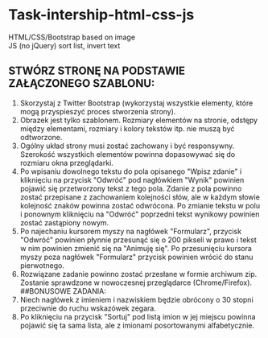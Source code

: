 # Task-intership-html-css-js
HTML/CSS/Bootstrap based on image  
JS (no jQuery) sort list, invert text

## STWÓRZ STRONĘ NA PODSTAWIE ZAŁĄCZONEGO SZABLONU:  

1. Skorzystaj z Twitter Bootstrap (wykorzystaj wszystkie elementy, które mogą
przyspieszyć proces stworzenia strony).
2. Obrazek jest tylko szablonem. Rozmiary elementów na stronie, odstępy między
elementami, rozmiary i kolory tekstów itp. nie muszą być odtworzone.
3. Ogólny układ strony musi zostać zachowany i być responsywny. Szerokość
wszystkich elementów powinna dopasowywać się do rozmiaru okna przeglądarki.
4. Po wpisaniu dowolnego tekstu do pola opisanego "Wpisz zdanie" i kliknięciu na
przycisk "Odwróć" pod nagłówkiem "Wynik" powinien pojawić się przetworzony
tekst z tego pola.
Zdanie z pola powinno zostać przepisane z zachowaniem kolejności słów, ale w
każdym słowie kolejność znaków powinna zostać odwrócona.
Po zmianie tekstu w polu i ponownym kliknięciu na "Odwróć" poprzedni tekst
wynikowy powinien zostać zastąpiony nowym.
5. Po najechaniu kursorem myszy na nagłówek "Formularz", przycisk "Odwróć"
powinien płynnie przesunąć się o 200 pikseli w prawo i tekst w nim powinien
zmienić się na "Animuję się". Po przesunięciu kursora myszy poza nagłówek
"Formularz" przycisk powinien wrócić do stanu pierwotnego.
6. Rozwiązane zadanie powinno zostać przesłane w formie archiwum zip. Zostanie
sprawdzone w nowoczesnej przeglądarce (Chrome/Firefox).
##BONUSOWE ZADANIA:
1. Niech nagłówek z imieniem i nazwiskiem będzie obrócony o 30 stopni przeciwnie
do ruchu wskazówek zegara.
2. Po kliknięciu na przycisk "Sortuj" pod listą imion w jej miejscu powinna pojawić się
ta sama lista, ale z imionami posortowanymi alfabetycznie.
